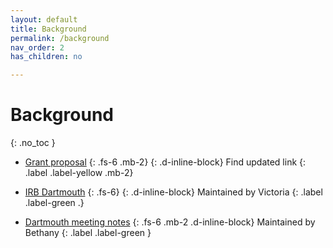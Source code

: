 ```yaml
---
layout: default
title: Background
permalink: /background
nav_order: 2
has_children: no

---
```


# Background
{: .no_toc }



* [Grant proposal](https://drive.google.com/drive/folders/1BnZ-v0hHyp6xuFJt8PYUWy7l3YJaIxG7?usp=sharing)
{: .fs-6 .mb-2}
{: .d-inline-block}
Find updated link
{: .label .label-yellow .mb-2}<br/>


* [IRB Dartmouth](https://drive.google.com/drive/folders/1GDJcX5FVgFdGSFUr7BpS_RzAU40dBTIs?usp=sharing)
{: .fs-6}
{: .d-inline-block}
Maintained by Victoria
{: .label .label-green .}


* [Dartmouth meeting notes](https://docs.google.com/document/d/1n40cd_tpweWnyJhhAw2N_eQjr18MHgZkQYiiOobZBiU/edit?usp=sharing)
{: .fs-6 .mb-2 .d-inline-block}
Maintained by Bethany
{: .label .label-green }
